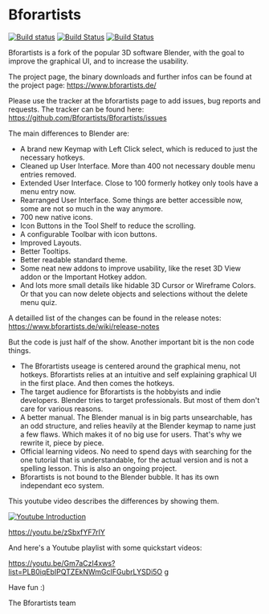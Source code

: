 # Bforartists

[![Build status](https://ci.appveyor.com/api/projects/status/alpp11hxsn7ix39o?svg=true)](https://ci.appveyor.com/project/ktotheoz/bforartists)
[![Build Status](https://img.shields.io/travis/Bforartists/Bforartists.svg?branch=master&job=1&label=Linux)](https://travis-ci.org/Bforartists/Bforartists)
[![Build Status](https://img.shields.io/travis/Bforartists/Bforartists.svg?branch=master&job=2&label=Mac)](https://travis-ci.org/Bforartists/Bforartists)

Bforartists is a fork of the popular 3D software Blender, with the goal to improve the graphical UI, and to increase the usability.

The project page, the binary downloads and further infos can be found at the project page: https://www.bforartists.de/

Please use the tracker at the bforartists page to add issues, bug reports and requests. The tracker can be found here: https://github.com/Bforartists/Bforartists/issues

The main differences to Blender are:

- A brand new Keymap with Left Click select, which is reduced to just the necessary hotkeys.
- Cleaned up User Interface. More than 400 not necessary double menu entries removed.
- Extended User Interface. Close to 100 formerly hotkey only tools have a menu entry now.
- Rearranged User Interface. Some things are better accessible now, some are not so much in the way anymore.
- 700 new native icons.
- Icon Buttons in the Tool Shelf to reduce the scrolling.
- A configurable Toolbar with icon buttons.
- Improved Layouts.
- Better Tooltips.
- Better readable standard theme.
- Some neat new addons to improve usability, like the reset 3D View addon or the Important Hotkey addon.
- And lots more small details like hidable 3D Cursor or Wireframe Colors. Or that you can now delete objects and selections without the delete menu quiz.

A detailled list of the changes can be found in the release notes: https://www.bforartists.de/wiki/release-notes

But the code is just half of the show. Another important bit is the non code things.

- The Bforartists useage is centered around the graphical menu, not hotkeys. Bforartists relies at an intuitive and self explaining graphical UI in the first place. And then comes the hotkeys.
- The target audience for Bforartists is the hobbyists and indie developers. Blender tries to target professionals. But most of them don't care for various reasons.
- A better manual. The Blender manual is in big parts unsearchable, has an odd structure, and relies heavily at the Blender keymap to name just a few flaws. Which makes it of no big use for users. That's why we rewrite it, piece by piece.
- Official learning videos. No need to spend days with searching for the one tutorial that is understandable, for the actual version and is not a spelling lesson. This is also an ongoing project.
- Bforartists is not bound to the Blender bubble. It has its own independant eco system.

This youtube video describes the differences by showing them.

[![Youtube Introduction](https://img.youtube.com/vi/zSbxfYF7rIY/0.jpg)](https://www.youtube.com/watch?v=zSbxfYF7rIY)

https://youtu.be/zSbxfYF7rIY

And here's a Youtube playlist with some quickstart videos:

https://youtu.be/Gm7aCzI4xws?list=PLB0iqEbIPQTZEkNWmGcIFGubrLYSDi5O g

Have fun :)

The Bforartists team



